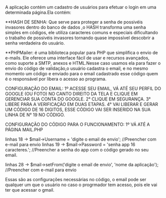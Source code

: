 A aplicação contém um cadastro de usuários para efetuar o login em uma determinada página.Ela contém:

**HASH DE SENHA: Que serve para proteger a senha de possivéis invasores dentro do banco de dados ,o HASH transforma uma senha simples em códigos, ele utiliza caracteres comuns e especiais dificultando o trabalho de possivéis invasores tornando quase impossível descobrir a senha verdadeira do usuário.

**PHPMailer: é uma biblioteca popular para PHP que simplifica o envio de e-mails. Ele oferece uma interface fácil de usar e recursos avançados, como suporte a SMTP, anexos e HTML.Nesse caso usamos ela para fazer o envio do código de validação,o usuário cadastra o email, e no mesmo momento um código e enviado para o email cadastrado esse código quem é o responsável por libera o acesso ao programa.

CONFIGURAÇÃO DO EMAIL:
1º ACESSE SEU EMAIL, VÁ ATÉ SEU PERFIL DO GOOGLE (OU FOTO) NO CANTO DIREITO DA TELA E CLIQUE EM GERENCIAR SUA CONTA DO GOOGLE.
2° CLIQUE EM SEGURANÇA.
3° LIBERE PARA A VERIFICAÇÃO EM DUAS ETAPAS.
4° VAI LIBERAR E GERAR UM CÓDIGO DE 16 DIGITOS, ESSE CÓDIGO VAI SER INSERIDO NA SUA LINHA DE N° 19 NO CÓDIGO.



CONFIGURAÇÃO DO CÓDIGO PARA O FUNCIONAMENTO:
1º VÁ ATÉ A PÁGINA MAIL.PHP 

   linhas 18 ->     $mail->Username = 'digite o email de envio'; //Preencher com e-mail para envio
   linhas 19 ->     $mail->Password = 'senha app 16 caracteres.'; //Preencher a senha do app com o código gerado no seu email.

   linhas 28 ->     $mail->setFrom('digite o email de envio', 'nome da aplicação'); //Preencher com e-mail para envio

   Essas são as configurações necessárias no código, o email pode ser qualquer um que o usuário no caso o progrmador tem acesso, pois ele vai ter que acessar o gmail.
  


